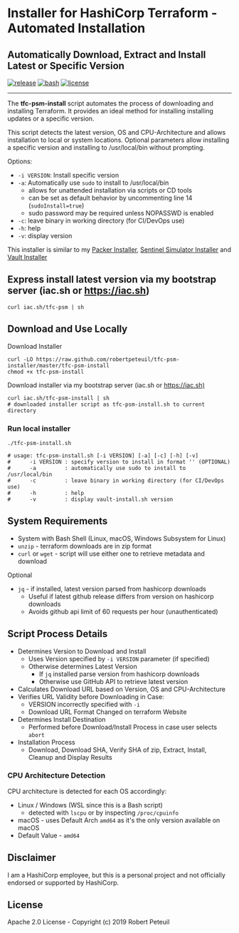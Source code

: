 # Installer for HashiCorp Terraform - Automated Installation

## Automatically Download, Extract and Install Latest or Specific Version

[![release](https://img.shields.io/github/release/robertpeteuil/tfc-psm-installer.svg?colorB=2067b8)](https://github.com/robertpeteuil/tfc-psm-installer)
[![bash](https://img.shields.io/badge/language-bash-89e051.svg?style=flat-square)](https://github.com/robertpeteuil/tfc-psm-installer)
[![license](https://img.shields.io/github/license/robertpeteuil/tfc-psm-installer.svg?colorB=2067b8)](https://github.com/robertpeteuil/tfc-psm-installer)

---

The **tfc-psm-install** script automates the process of downloading and installing Terraform.  It provides an ideal method for installing installing updates or a specific version.

This script detects the latest version, OS and CPU-Architecture and allows installation to local or system locations.  Optional parameters allow installing a specific version and installing to /usr/local/bin without prompting.

Options:

- `-i VERSION`:  Install specific version
- `-a`:          Automatically use `sudo` to install to /usr/local/bin
  - allows for unattended installation via scripts or CD tools
  - can be set as default behavior by uncommenting line 14 (`sudoInstall=true`)
  - sudo password may be required unless NOPASSWD is enabled
- `-c`:          leave binary in working directory (for CI/DevOps use)
- `-h`:          help
- `-v`:          display version

This installer is similar to my [Packer Installer](https://github.com/robertpeteuil/packer-installer), [Sentinel Simulator Installer](https://github.com/robertpeteuil/sentinel-installer) and [Vault Installer](https://github.com/robertpeteuil/vault-installer)

## Express install latest version via my bootstrap server (iac.sh or https://iac.sh)

``` shell
curl iac.sh/tfc-psm | sh
```

## Download and Use Locally

Download Installer

``` shell
curl -LO https://raw.github.com/robertpeteuil/tfc-psm-installer/master/tfc-psm-install
chmod +x tfc-psm-install
```

Download installer via my bootstrap server (iac.sh or <https://iac.sh)>

``` shell
curl iac.sh/tfc-psm-install | sh
# downloaded installer script as tfc-psm-install.sh to current directory
```

### Run local installer

``` shell
./tfc-psm-install.sh

# usage: tfc-psm-install.sh [-i VERSION] [-a] [-c] [-h] [-v]
#      -i VERSION : specify version to install in format '' (OPTIONAL)
#      -a         : automatically use sudo to install to /usr/local/bin
#      -c         : leave binary in working directory (for CI/DevOps use)
#      -h         : help
#      -v         : display vault-install.sh version
```

## System Requirements

- System with Bash Shell (Linux, macOS, Windows Subsystem for Linux)
- `unzip` - terraform downloads are in zip format
- `curl` or `wget` - script will use either one to retrieve metadata and download

Optional

- `jq` - if installed, latest version parsed from hashicorp downloads
  - Useful if latest github release differs from version on hashicorp downloads
  - Avoids github api limit of 60 requests per hour (unauthenticated)

## Script Process Details

- Determines Version to Download and Install
  - Uses Version specified by `-i VERSION` parameter (if specified)
  - Otherwise determines Latest Version
    - If `jq` installed parse version from hashicorp downloads
    - Otherwise use GitHub API to retrieve latest version
- Calculates Download URL based on Version, OS and CPU-Architecture
- Verifies URL Validity before Downloading in Case:
  - VERSION incorrectly specified with `-i`
  - Download URL Format Changed on terraform Website
- Determines Install Destination
  - Performed before Download/Install Process in case user selects `abort`
- Installation Process
  - Download, Download SHA, Verify SHA of zip, Extract, Install, Cleanup and Display Results

### CPU Architecture Detection

CPU architecture is detected for each OS accordingly:

- Linux / Windows (WSL since this is a Bash script)
  - detected with `lscpu` or by inspecting `/proc/cpuinfo`
- macOS - uses Default Arch `amd64` as it's the only version available on macOS
- Default Value - `amd64`

## Disclaimer

I am a HashiCorp employee, but this is a personal project and not officially endorsed or supported by HashiCorp.

## License

Apache 2.0 License - Copyright (c) 2019    Robert Peteuil
